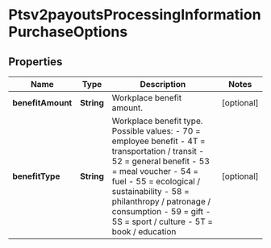 
# Ptsv2payoutsProcessingInformationPurchaseOptions

## Properties
Name | Type | Description | Notes
------------ | ------------- | ------------- | -------------
**benefitAmount** | **String** | Workplace benefit amount. |  [optional]
**benefitType** | **String** | Workplace benefit type. Possible values: - 70 &#x3D; employee benefit - 4T &#x3D; transportation / transit - 52 &#x3D; general benefit - 53 &#x3D; meal voucher - 54 &#x3D; fuel - 55 &#x3D; ecological / sustainability - 58 &#x3D; philanthropy / patronage / consumption - 59 &#x3D; gift - 5S &#x3D; sport / culture - 5T &#x3D; book / education  |  [optional]



